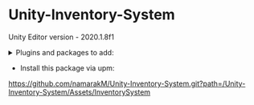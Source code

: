 # Unity-Inventory-System

Unity Editor version - 2020.1.8f1


<details>
  <summary>Plugins and packages to add:</summary>
  
- UniRx - version 7.1.0 - https://github.com/neuecc/UniRx/releases/tag/7.1.0 - unity package - upm
  
- UniTask - version 2.0.36 - https://github.com/Cysharp/UniTask/releases/tag/2.0.36 - unity package - upm

- Extenject - version 9.2.0 - asset store

- Unity reorderable list - https://github.com/cfoulston/Unity-Reorderable-List - unity package - upm 

or 

Add to manifest

"com.cysharp.unitask": "https://github.com/Cysharp/UniTask.git?path=src/UniTask/Assets/Plugins/UniTask",
"com.malee.reorderablelist": "https://github.com/cfoulston/Unity-Reorderable-List.git",
"com.neuecc.unirx": "https://github.com/neuecc/UniRx.git?path=Assets/Plugins/UniRx/Scripts",

and Extenject form asset store

</details>


- Install this package via upm:

https://github.com/namarakM/Unity-Inventory-System.git?path=/Unity-Inventory-System/Assets/InventorySystem

